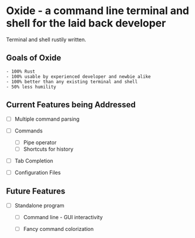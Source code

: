 # Oxide - a command line terminal and shell for the laid back developer
Terminal and shell rustily written. 

## Goals of Oxide
    - 100% Rust
    - 100% usable by experienced developer and newbie alike
    - 100% better than any existing terminal and shell
    - 50% less humility

## Current Features being Addressed

- [ ] Multiple command parsing
- [ ] Commands
    - [ ] Pipe operator
    - [ ] Shortcuts for history
- [ ] Tab Completion
- [ ] Configuration Files


## Future Features

- [ ] Standalone program 
    - [ ] Command line - GUI interactivity
    - [ ] Fancy command colorization


